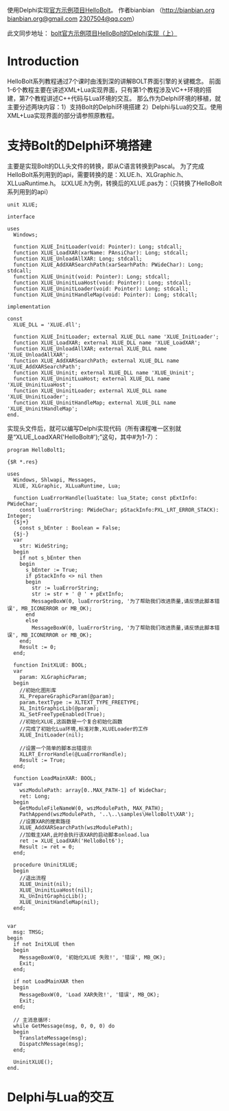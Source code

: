 使用Delphi实现[官方示例项目HelloBolt](http://xldoc.xl7.xunlei.com/0000000018/00000000180001000029.html)。
作者bianbian （http://bianbian.org  bianbian.org@gmail.com  2307504@qq.com）

此文同步地址：
[bolt官方示例项目HelloBolt的Delphi实现（上）](http://bianbian.org/504/bolt-delphi-hellobolt/)

# Introduction #

HelloBolt系列教程通过7个课时由浅到深的讲解BOLT界面引擎的关键概念。
前面1-6个教程主要在讲述XML+Lua实现界面，只有第1个教程涉及VC++环境的搭建，第7个教程讲述C++代码与Lua环境的交互。
那么作为Delphi环境的移植，就主要分述两块内容：1）支持Bolt的Delphi环境搭建 2）Delphi与Lua的交互。使用XML+Lua实现界面的部分请参照原教程。


# 支持Bolt的Delphi环境搭建 #

主要是实现Bolt的DLL头文件的转换，即从C语言转换到Pascal。
为了完成HelloBolt系列用到的api，需要转换的是：XLUE.h、XLGraphic.h、XLLuaRuntime.h。
以XLUE.h为例，转换后的XLUE.pas为：（只转换了HelloBolt系列用到的api）
```
unit XLUE;

interface

uses
  Windows;

  function XLUE_InitLoader(void: Pointer): Long; stdcall;
  function XLUE_LoadXAR(xarName: PAnsiChar): Long; stdcall;
  function XLUE_UnloadAllXAR: Long; stdcall;
  function XLUE_AddXARSearchPath(xarSearhPath: PWideChar): Long; stdcall;
  function XLUE_Uninit(void: Pointer): Long; stdcall;
  function XLUE_UninitLuaHost(void: Pointer): Long; stdcall;
  function XLUE_UninitLoader(void: Pointer): Long; stdcall;
  function XLUE_UninitHandleMap(void: Pointer): Long; stdcall;

implementation

const
  XLUE_DLL = 'XLUE.dll';

  function XLUE_InitLoader; external XLUE_DLL name 'XLUE_InitLoader';
  function XLUE_LoadXAR; external XLUE_DLL name 'XLUE_LoadXAR';
  function XLUE_UnloadAllXAR; external XLUE_DLL name 'XLUE_UnloadAllXAR';
  function XLUE_AddXARSearchPath; external XLUE_DLL name 'XLUE_AddXARSearchPath';
  function XLUE_Uninit; external XLUE_DLL name 'XLUE_Uninit';
  function XLUE_UninitLuaHost; external XLUE_DLL name 'XLUE_UninitLuaHost';
  function XLUE_UninitLoader; external XLUE_DLL name 'XLUE_UninitLoader';
  function XLUE_UninitHandleMap; external XLUE_DLL name 'XLUE_UninitHandleMap';
end.
```

实现头文件后，就可以编写Delphi实现代码（所有课程唯一区别就是“XLUE\_LoadXAR('HelloBolt#');”这句，其中#为1-7）：
```
program HelloBolt1;

{$R *.res}

uses
  Windows, Shlwapi, Messages,
  XLUE, XLGraphic, XLLuaRuntime, Lua;

  function LuaErrorHandle(luaState: lua_State; const pExtInfo: PWideChar;
    const luaErrorString: PWideChar; pStackInfo:PXL_LRT_ERROR_STACK): Integer;
  {$j+}
    const s_bEnter : Boolean = False;
  {$j-}
  var
    str: WideString;
  begin
    if not s_bEnter then
    begin
      s_bEnter := True;
      if pStackInfo <> nil then
      begin
        str := luaErrorString;
        str := str + ' @ ' + pExtInfo;
        MessageBoxW(0, luaErrorString, '为了帮助我们改进质量,请反馈此脚本错误', MB_ICONERROR or MB_OK);
      end
      else
        MessageBoxW(0, luaErrorString, '为了帮助我们改进质量,请反馈此脚本错误', MB_ICONERROR or MB_OK);
    end;
    Result := 0;
  end;

  function InitXLUE: BOOL;
  var
    param: XLGraphicParam;
  begin
    //初始化图形库
    XL_PrepareGraphicParam(@param);
    param.textType := XLTEXT_TYPE_FREETYPE;
    XL_InitGraphicLib(@param);
    XL_SetFreeTypeEnabled(True);
    //初始化XLUE,这函数是一个复合初始化函数
    //完成了初始化Lua环境,标准对象,XLUELoader的工作
    XLUE_InitLoader(nil);

    //设置一个简单的脚本出错提示
    XLLRT_ErrorHandle(@LuaErrorHandle);
    Result := True;
  end;

  function LoadMainXAR: BOOL;
  var
    wszModulePath: array[0..MAX_PATH-1] of WideChar;
    ret: Long;
  begin
    GetModuleFileNameW(0, wszModulePath, MAX_PATH);
    PathAppend(wszModulePath, '..\..\samples\HelloBolt\XAR');
    //设置XAR的搜索路径
    XLUE_AddXARSearchPath(wszModulePath);
    //加载主XAR,此时会执行该XAR的启动脚本onload.lua
    ret := XLUE_LoadXAR('HelloBolt6');
    Result := ret = 0;
  end;

  procedure UninitXLUE;
  begin
    //退出流程
    XLUE_Uninit(nil);
    XLUE_UninitLuaHost(nil);
    XL_UnInitGraphicLib();
    XLUE_UninitHandleMap(nil);
  end;


var
  msg: TMSG;
begin
  if not InitXLUE then
  begin
    MessageBoxW(0, '初始化XLUE 失败!', '错误', MB_OK);
    Exit;
  end;

  if not LoadMainXAR then
  begin
    MessageBoxW(0, 'Load XAR失败!', '错误', MB_OK);
    Exit;
  end;

  // 主消息循环:
  while GetMessage(msg, 0, 0, 0) do
  begin
    TranslateMessage(msg);
    DispatchMessage(msg);
  end;

  UninitXLUE();
end.
```

# Delphi与Lua的交互 #